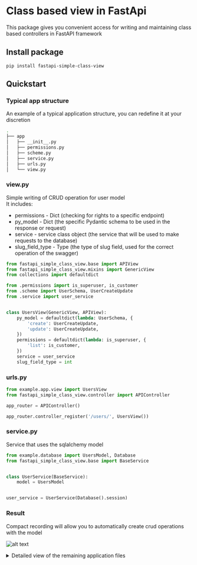 # Class based view in FastApi

This package gives you convenient access for writing and maintaining class based
controllers in FastAPI framework

## Install package

```shell
pip install fastapi-simple-class-view
```

## Quickstart

### Typical app structure

An example of a typical application structure, you can redefine it at your discretion

```bash
.
├── app
│   ├── __init__.py
│   ├── permissions.py
│   ├── scheme.py
│   ├── service.py
│   ├── urls.py
│   └── view.py
```

### view.py

Simple writing of CRUD operation for user model  
It includes:

* permissions - Dict (checking for rights to a specific endpoint)
* py_model - Dict (the specific Pydantic schema to be used in the response or request)
* service - service class object (the service that will be used to make requests to the database)
* slug_field_type - Type (the type of slug field, used for the correct operation of the swagger)

```python
from fastapi_simple_class_view.base import APIView
from fastapi_simple_class_view.mixins import GenericView
from collections import defaultdict

from .permissions import is_superuser, is_customer
from .scheme import UserSchema, UserCreateUpdate
from .service import user_service


class UsersView(GenericView, APIView):
    py_model = defaultdict(lambda: UserSchema, {
        'create': UserCreateUpdate,
        'update': UserCreateUpdate,
    })
    permissions = defaultdict(lambda: is_superuser, {
        'list': is_customer,
    })
    service = user_service
    slug_field_type = int
```

### urls.py

```python
from example.app.view import UsersView
from fastapi_simple_class_view.controller import APIController

app_router = APIController()

app_router.controller_register('/users/', UsersView())
```

### service.py

Service that uses the sqlalchemy model

```python
from example.database import UsersModel, Database
from fastapi_simple_class_view.base import BaseService


class UserService(BaseService):
    model = UsersModel


user_service = UserService(Database().session)
```

### Result

Compact recording will allow you to automatically create crud operations with the model

![alt text](https://imageup.ru/img296/4446211/screenshot-from-2023-07-25-15-19-05.png)

<details>
<summary>Detailed view of the remaining application files</summary>

### permissions.py

Simple example is the creation of permits based on class HttpBearer

```python
from dataclasses import dataclass
from fastapi import Depends
from fastapi.security import HTTPBearer


@dataclass
class User:
    username: str
    is_superuser: bool


def is_superuser(creds=Depends(HTTPBearer())):
    """
    Check SuperUser by credentials
    :param creds:
    :return: UserModel
    """
    return User('admin', True)
```

### scheme.py

Pydantic Scheme

```python
from pydantic import BaseModel


class UserSchema(BaseModel):
    id: int
    username: str
```

SqlAlchemy model example

```python

class UsersModel(Base):
    __tablename__ = 'users'

    id = Column(Integer, primary_key=True, autoincrement=True)
    username = Column(VARCHAR(50))
    first_name = Column(VARCHAR(100))
    last_name = Column(VARCHAR(100))
```

###

</details>
